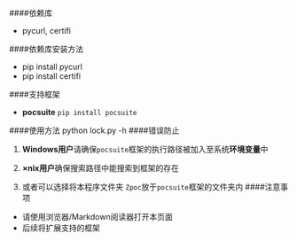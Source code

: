 ####依赖库
- pycurl, certifi

####依赖库安装方法
- pip  install  pycurl
- pip  install  certifi

####支持框架
- **pocsuite** `pip install pocsuite`


####使用方法
	python lock.py -h
####错误防止
1. **Windows用户**请确保`pocsuite`框架的执行路径被加入至系统**环境变量**中

2. **×nix用户**确保搜索路径中能搜索到框架的存在

3. 或者可以选择将本程序文件夹 `Zpoc`放于`pocsuite`框架的文件夹内
####注意事项
- 请使用浏览器/Markdown阅读器打开本页面
- 后续将扩展支持的框架
